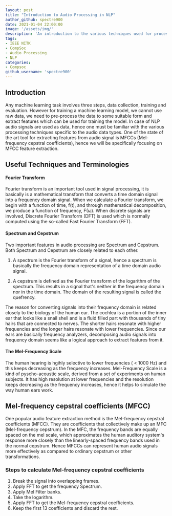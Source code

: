 ```yaml
---
layout: post
title: "Introduction to Audio Processing in NLP"
author_github: spectre900
date: 2021-01-04 22:00:00
image: '/assets/img/'
description: 'An introduction to the various techniques used for processing audio in NLP.'
tags:
- IEEE NITK
- CompSoc
- Audio Processing
- NLP
categories:
- Compsoc
github_username: 'spectre900'
---
```



## Introduction

Any machine learning task involves three steps, data collection, training and evaluation. However for training a machine learning model, we cannot use raw data, we need to pre-process the data to some suitable form and extract features which can be used for training the model. In case of NLP audio signals are used as data, hence one must be familiar with the various processing techniques specific to the audio data types. One of the state of the art tool for extracting features from audio signal is MFCCs (Mel-frequency cepstral coefficients), hence we will be specifically focusing on MFCC feature extraction.


## Useful Techniques and Terminologies


#### Fourier Transform

Fourier transform is an important tool used in signal processing, it is basically is a mathematical transform that converts a time domain signal into a frequency domain signal. When we calculate a Fourier transform, we begin with a function of time, f(t), and through mathematical decomposition, we produce a function of frequency, F(ω). When discrete signals are involved, Discrete Fourier Transform (DFT) is used which is normally computed using the so-called Fast Fourier Transform (FFT).


#### Spectrum and Cepstrum

Two important features in audio processing are Spectrum and Cepstrum. Both Spectrum and Cepstrum are closely related to each other.

1. A spectrum is the Fourier transform of a signal, hence a spectrum is basically the frequency domain representation of a time domain audio signal.

2. A cepstrum is defined as the Fourier transform of the logarithm of the spectrum. This results in a signal that's neither in the frequency domain nor in the time domain. The domain of the resulting signal is called the quefrency.

The reason for converting signals into their frequency domain is related closely to the biology of the human ear. The cochlea is a portion of the inner ear that looks like a snail shell and is a fluid filled part with thousands of tiny hairs that are connected to nerves. The shorter hairs resonate with higher frequencies and the longer hairs resonate with lower frequencies. Since our ears are basically frequency analyzers, decomposing audio signals into frequency domain seems like a logical approach to extract features from it.


#### The Mel-Frequency Scale

The human hearing is hgihly selective to lower frequencies ( < 1000 Hz) and this keeps decreasing as the frequency increases. Mel-Frequency Scale is a kind of pyscho-acoustic scale, derived from a set of experiments on human subjects. It has high resolution at lower frequencies and the resolution keeps decreasing as the frequency increases, hence it helps to simulate the way human ears work.

## Mel-frequency cepstral coefficients (MFCC)

One popular audio feature extraction method is the Mel-frequency cepstral coefficients (MFCC). They are coefficients that collectively make up an MFC (Mel-frequency cepstrum). In the MFC, the frequency bands are equally spaced on the mel scale, which approximates the human auditory system's response more closely than the linearly-spaced frequency bands used in the normal cepstrum. Hence MFCCs can represent human audio signals more effectively as compared to ordinary cepstrum or other transformations.

### Steps to calculate Mel-frequency cepstral coefficients

1. Break the signal into overlapping frames.
2. Apply FFT to get the frequency Spectrum.
3. Apply Mel Filter banks.
4. Take the logarithm.
5. Apply FFT to get the Mel-frequency cepstral coefficients.
6. Keep the first 13 coefficients and discard the rest.